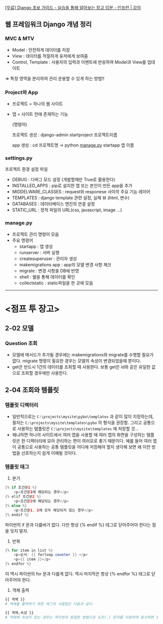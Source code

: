 [[무료] Django 초보 가이드 - 실습을 통해 알아보는 장고 입문 - 인프런 | 강의](https://www.inflearn.com/course/django-%EC%B4%88%EB%B3%B4-%EA%B0%80%EC%9D%B4%EB%93%9C-%EC%8B%A4%EC%8A%B5%EC%9D%84-%ED%86%B5%ED%95%B4-%EC%95%8C%EC%95%84%EB%B3%B4%EB%8A%94-%EC%9E%A5%EA%B3%A0-%EC%9E%85%EB%AC%B8#curriculum)

## 웹 프레임워크 Django 개념 정리

### MVC & MTV

- Model : 안전하게 데이터를 저장
- View : 데이터를 적절하게 유저에게 보여줌
- Control, Template : 사용자의 입력과 이벤트에 반응하여 Model과 View를 업데이트

⇒ 특정 영역을 분리하여 관리 운용할 수 있게 하는 방법!!

### Project와 App

- 프로젝트 = 하나의 웹 사이트
- 앱 = 사이트 안에 존재하는 기능

    (명령어)

    프로젝트 생성 : django-admin startproject 프로젝트이름

    app 생성 : cd 프로젝트명 → python [manage.py](http://manage.py) startapp 앱 이름

### settings.py

프로젝트 환경 설정 파일

- DEBUG : 디버그 모드 설정 (개발할때만 True로 활용한다)
- INSTALLED_APPS : pip로 설지한 앱 또는 본인이 만든 app을 추가
- MIDDELWARE_CLASSES : request와 responese 사이의 주요 기능 레이어
- TEMPLATES : django template 관련 설정, 실제 뷰 (html, 변수)
- DATABASES : 데이터베이스 엔진의 연결 설정
- STATIC_URL : 정적 파일의 URL(css, javascript, image ...)

### manage.py

- 프로젝트 관리 명령어 모음
- 주요 명령어
    - startapp : 앱 생성
    - runserver : 서버 실행
    - createsuperuser : 관리자 생성
    - makemigrations app : app의 모델 변경 사항 체크
    - migrate : 변경 사항을 DB에 반영
    - shell : 쉘을 통해 데이터를 확인
    - collectstatic : static파일을 한 곳에 모음

---

# <점프 투 장고>

## 2-02 모델

### Question 조회

- 모델에 메서드가 추가될 경우에는 makemigrations와 migrate를 수행할 필요가 없다. migrate 명령이 필요한 경우는 모델의 속성이 변경되었을때 뿐이다.
- get은 반드시 1건의 데이터를 조회할 때 사용한다. 보통 get은 id와 같은 유일한 값으로 조회할 경우에만 사용한다.

## 2-04 조회와 템플릿

### 템플릿 디렉터리

- 일반적으로는 `C:\projects\mysite\pybo\templates` 과 같이 많이 지정하는데, 필자는 `C:\projects\mysite\templates\pybo` 의 형식을 권장함. 그리고 공통으로 사용하는 템플릿은 `C:\projects\mysite\templates` 에 저장할 것...
- 왜냐하면 하나의 사이트에서 여러 앱을 사용할 때 여러 앱의 화면을 구성하는 템플릿은 한 디렉터리에 모아 관리하는 편이 여러모로 좋기 때문이다. 예를 들어 여러 앱이 공통으로 사용하는 공통 템플릿을 어디에 저장해야 할지 생각해 보면 왜 이런 방법을 선호하는지 쉽게 이해될 것이다.

### 템플릿 태그

1. 분기

```java
{% if 조건문1 %}
    <p>조건문1에 해당되는 경우</p>
{% elif 조건문2 %}
    <p>조건문2에 해당되는 경우</p>
{% else %}
    <p>조건문1, 2에 모두 해당되지 않는 경우</p>
{% endif %}
```

파이썬의 if 문과 다를바가 없다. 다만 항상 {% endif %} 태그로 닫아주어야 한다는 점을 잊지 말자.

1. 반복

```java
{% for item in list %}
    <p>순서: {{ forloop.counter }} </p>
    <p>{{ item }}</p>
{% endfor %}
```

이 역시 파이썬의 for 문과 다를게 없다. 역시 마지막은 항상 {% endfor %} 태그로 닫아주어야 한다.

1. 객체 출력

```python
{{ 객체 }}
# 객체를 출력하기 위한 태그의 사용법은 다음과 같다.

{{ 객체.속성 }}
# 객체에 속성이 있는 경우는 파이썬과 동일한 방법으로 도트(.) 문자를 이용하여 표시하면 된다.
```